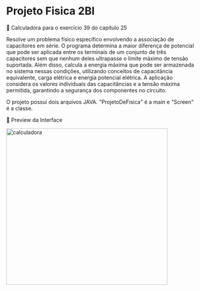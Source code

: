 # Projeto Fisica 2BI

🧮 Calculadora para o exercício 39 do capítulo 25 

Resolve um problema físico específico envolvendo a associação de capacitores em série. O programa determina a maior diferença de potencial que pode ser aplicada entre os terminais de um conjunto de três capacitores sem que nenhum deles ultrapasse o limite máximo de tensão suportada. Além disso, calcula a energia máxima que pode ser armazenada no sistema nessas condições, utilizando conceitos de capacitância equivalente, carga elétrica e energia potencial elétrica. A aplicação considera os valores individuais das capacitâncias e a tensão máxima permitida, garantindo a segurança dos componentes no circuito.

O projeto possui dois arquivos JAVA. "ProjetoDeFisica" é a main e "Screen" é a classe.

📸 Preview da Interface

<img width="429" height="417" alt="calculadora" src="https://github.com/user-attachments/assets/ac88b527-ddfb-4c4e-a6d9-72878dfeabd5" />

